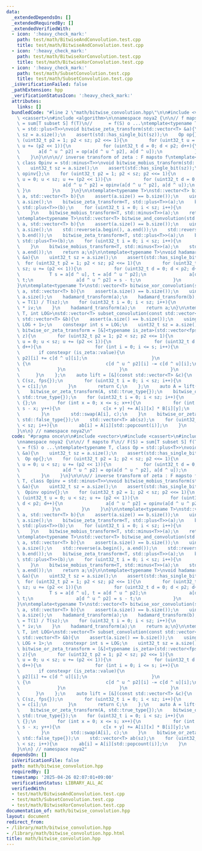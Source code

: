 ```yaml
---
data:
  _extendedDependsOn: []
  _extendedRequiredBy: []
  _extendedVerifiedWith:
  - icon: ':heavy_check_mark:'
    path: test/math/BitwiseAndConvolution.test.cpp
    title: test/math/BitwiseAndConvolution.test.cpp
  - icon: ':heavy_check_mark:'
    path: test/math/BitwiseXorConvolution.test.cpp
    title: test/math/BitwiseXorConvolution.test.cpp
  - icon: ':heavy_check_mark:'
    path: test/math/SubsetConvolution.test.cpp
    title: test/math/SubsetConvolution.test.cpp
  _isVerificationFailed: false
  _pathExtension: hpp
  _verificationStatusIcon: ':heavy_check_mark:'
  attributes:
    links: []
  bundledCode: "#line 2 \"math/bitwise_convolution.hpp\"\n\n#include <vector>\n#include\
    \ <cassert>\n#include <algorithm>\n\nnamespace noya2 {\n\n// f mapsto F\n// F(S)\
    \ = sum[T subset S] f(T)\n//      = f(S) o ...\ntemplate<typename T, class Op\
    \ = std::plus<T>>\nvoid bitwise_zeta_transform(std::vector<T> &a){\n    uint32_t\
    \ sz = a.size();\n    assert(std::has_single_bit(sz));\n    Op op{};\n    for\
    \ (uint32_t p2 = 1; p2 < sz; p2 <<= 1){\n        for (uint32_t u = 0; u < sz;\
    \ u += (p2 << 1)){\n            for (uint32_t d = 0; d < p2; d++){\n         \
    \       a[d ^ u ^ p2] = op(a[d ^ u ^ p2], a[d ^ u]);\n            }\n        }\n\
    \    }\n}\n\n\n// inverse transform of zeta : F mapsto f\ntemplate<typename T,\
    \ class Opinv = std::minus<T>>\nvoid bitwise_mobius_transform(std::vector<T> &a){\n\
    \    uint32_t sz = a.size();\n    assert(std::has_single_bit(sz));\n    Opinv\
    \ opinv{};\n    for (uint32_t p2 = 1; p2 < sz; p2 <<= 1){\n        for (uint32_t\
    \ u = 0; u < sz; u += (p2 << 1)){\n            for (uint32_t d = 0; d < p2; d++){\n\
    \                a[d ^ u ^ p2] = opinv(a[d ^ u ^ p2], a[d ^ u]);\n           \
    \ }\n        }\n    }\n}\n\ntemplate<typename T>\nstd::vector<T> bitwise_or_convolution(std::vector<T>\
    \ a, std::vector<T> b){\n    assert(a.size() == b.size());\n    uint32_t sz =\
    \ a.size();\n    bitwise_zeta_transform<T, std::plus<T>>(a);\n    bitwise_zeta_transform<T,\
    \ std::plus<T>>(b);\n    for (uint32_t i = 0; i < sz; i++){\n        a[i] *= b[i];\n\
    \    }\n    bitwise_mobius_transform<T, std::minus<T>>(a);\n    return a;\n}\n\
    \ntemplate<typename T>\nstd::vector<T> bitwise_and_convolution(std::vector<T>\
    \ a, std::vector<T> b){\n    assert(a.size() == b.size());\n    uint32_t sz =\
    \ a.size();\n    std::reverse(a.begin(), a.end());\n    std::reverse(b.begin(),\
    \ b.end());\n    bitwise_zeta_transform<T, std::plus<T>>(a);\n    bitwise_zeta_transform<T,\
    \ std::plus<T>>(b);\n    for (uint32_t i = 0; i < sz; i++){\n        a[i] *= b[i];\n\
    \    }\n    bitwise_mobius_transform<T, std::minus<T>>(a);\n    std::reverse(a.begin(),\
    \ a.end());\n    return a;\n}\n\ntemplate<typename T>\nvoid hadamard_transform(std::vector<T>\
    \ &a){\n    uint32_t sz = a.size();\n    assert(std::has_single_bit(sz));\n  \
    \  for (uint32_t p2 = 1; p2 < sz; p2 <<= 1){\n        for (uint32_t u = 0; u <\
    \ sz; u += (p2 << 1)){\n            for (uint32_t d = 0; d < p2; d++){\n     \
    \           T s = a[d ^ u], t = a[d ^ u ^ p2];\n                a[d ^ u] = s +\
    \ t;\n                a[d ^ u ^ p2] = s - t;\n            }\n        }\n    }\n\
    }\n\ntemplate<typename T>\nstd::vector<T> bitwise_xor_convolution(std::vector<T>\
    \ a, std::vector<T> b){\n    assert(a.size() == b.size());\n    uint32_t sz =\
    \ a.size();\n    hadamard_transform(a);\n    hadamard_transform(b);\n    T iv\
    \ = T(1) / T(sz);\n    for (uint32_t i = 0; i < sz; i++){\n        a[i] *= b[i]\
    \ * iv;\n    }\n    hadamard_transform(a);\n    return a;\n}\n\ntemplate<typename\
    \ T, int LOG>\nstd::vector<T> subset_convolution(const std::vector<T> &a, const\
    \ std::vector<T> &b){\n    assert(a.size() == b.size());\n    using fps = std::array<T,\
    \ LOG + 1>;\n    constexpr int s = LOG;\n    uint32_t sz = a.size();\n    auto\
    \ bitwise_or_zeta_transform = [&]<typename is_zeta>(std::vector<fps> &c, is_zeta\
    \ z){\n        for (uint32_t p2 = 1; p2 < sz; p2 <<= 1){\n            for (uint32_t\
    \ u = 0; u < sz; u += (p2 << 1)){\n                for (uint32_t d = 0; d < p2;\
    \ d++){\n                    for (int i = 0; i <= s; i++){\n                 \
    \       if constexpr (is_zeta::value){\n                            c[d ^ u ^\
    \ p2][i] += c[d ^ u][i];\n                        }\n                        else\
    \ {\n                            c[d ^ u ^ p2][i] -= c[d ^ u][i];\n          \
    \              }\n                    }\n                }\n            }\n  \
    \      }\n    };\n    auto lift = [&](const std::vector<T> &c){\n        std::vector<fps>\
    \ C(sz, fps{});\n        for (uint32_t i = 0; i < sz; i++){\n            C[i][std::popcount(i)]\
    \ = c[i];\n        }\n        return C;\n    };\n    auto A = lift(a), B = lift(b);\n\
    \    bitwise_or_zeta_transform(A, std::true_type{});\n    bitwise_or_zeta_transform(B,\
    \ std::true_type{});\n    for (uint32_t i = 0; i < sz; i++){\n        fps c =\
    \ {};\n        for (int x = 0; x <= s; x++){\n            for (int y = 0; y <=\
    \ s - x; y++){\n                c[x + y] += A[i][x] * B[i][y];\n            }\n\
    \        }\n        std::swap(A[i], c);\n    }\n    bitwise_or_zeta_transform(A,\
    \ std::false_type{});\n    std::vector<T> ab(sz);\n    for (uint32_t i = 0; i\
    \ < sz; i++){\n        ab[i] = A[i][std::popcount(i)];\n    }\n    return ab;\n\
    }\n\n} // namespace noya2\n"
  code: "#pragma once\n\n#include <vector>\n#include <cassert>\n#include <algorithm>\n\
    \nnamespace noya2 {\n\n// f mapsto F\n// F(S) = sum[T subset S] f(T)\n//     \
    \ = f(S) o ...\ntemplate<typename T, class Op = std::plus<T>>\nvoid bitwise_zeta_transform(std::vector<T>\
    \ &a){\n    uint32_t sz = a.size();\n    assert(std::has_single_bit(sz));\n  \
    \  Op op{};\n    for (uint32_t p2 = 1; p2 < sz; p2 <<= 1){\n        for (uint32_t\
    \ u = 0; u < sz; u += (p2 << 1)){\n            for (uint32_t d = 0; d < p2; d++){\n\
    \                a[d ^ u ^ p2] = op(a[d ^ u ^ p2], a[d ^ u]);\n            }\n\
    \        }\n    }\n}\n\n\n// inverse transform of zeta : F mapsto f\ntemplate<typename\
    \ T, class Opinv = std::minus<T>>\nvoid bitwise_mobius_transform(std::vector<T>\
    \ &a){\n    uint32_t sz = a.size();\n    assert(std::has_single_bit(sz));\n  \
    \  Opinv opinv{};\n    for (uint32_t p2 = 1; p2 < sz; p2 <<= 1){\n        for\
    \ (uint32_t u = 0; u < sz; u += (p2 << 1)){\n            for (uint32_t d = 0;\
    \ d < p2; d++){\n                a[d ^ u ^ p2] = opinv(a[d ^ u ^ p2], a[d ^ u]);\n\
    \            }\n        }\n    }\n}\n\ntemplate<typename T>\nstd::vector<T> bitwise_or_convolution(std::vector<T>\
    \ a, std::vector<T> b){\n    assert(a.size() == b.size());\n    uint32_t sz =\
    \ a.size();\n    bitwise_zeta_transform<T, std::plus<T>>(a);\n    bitwise_zeta_transform<T,\
    \ std::plus<T>>(b);\n    for (uint32_t i = 0; i < sz; i++){\n        a[i] *= b[i];\n\
    \    }\n    bitwise_mobius_transform<T, std::minus<T>>(a);\n    return a;\n}\n\
    \ntemplate<typename T>\nstd::vector<T> bitwise_and_convolution(std::vector<T>\
    \ a, std::vector<T> b){\n    assert(a.size() == b.size());\n    uint32_t sz =\
    \ a.size();\n    std::reverse(a.begin(), a.end());\n    std::reverse(b.begin(),\
    \ b.end());\n    bitwise_zeta_transform<T, std::plus<T>>(a);\n    bitwise_zeta_transform<T,\
    \ std::plus<T>>(b);\n    for (uint32_t i = 0; i < sz; i++){\n        a[i] *= b[i];\n\
    \    }\n    bitwise_mobius_transform<T, std::minus<T>>(a);\n    std::reverse(a.begin(),\
    \ a.end());\n    return a;\n}\n\ntemplate<typename T>\nvoid hadamard_transform(std::vector<T>\
    \ &a){\n    uint32_t sz = a.size();\n    assert(std::has_single_bit(sz));\n  \
    \  for (uint32_t p2 = 1; p2 < sz; p2 <<= 1){\n        for (uint32_t u = 0; u <\
    \ sz; u += (p2 << 1)){\n            for (uint32_t d = 0; d < p2; d++){\n     \
    \           T s = a[d ^ u], t = a[d ^ u ^ p2];\n                a[d ^ u] = s +\
    \ t;\n                a[d ^ u ^ p2] = s - t;\n            }\n        }\n    }\n\
    }\n\ntemplate<typename T>\nstd::vector<T> bitwise_xor_convolution(std::vector<T>\
    \ a, std::vector<T> b){\n    assert(a.size() == b.size());\n    uint32_t sz =\
    \ a.size();\n    hadamard_transform(a);\n    hadamard_transform(b);\n    T iv\
    \ = T(1) / T(sz);\n    for (uint32_t i = 0; i < sz; i++){\n        a[i] *= b[i]\
    \ * iv;\n    }\n    hadamard_transform(a);\n    return a;\n}\n\ntemplate<typename\
    \ T, int LOG>\nstd::vector<T> subset_convolution(const std::vector<T> &a, const\
    \ std::vector<T> &b){\n    assert(a.size() == b.size());\n    using fps = std::array<T,\
    \ LOG + 1>;\n    constexpr int s = LOG;\n    uint32_t sz = a.size();\n    auto\
    \ bitwise_or_zeta_transform = [&]<typename is_zeta>(std::vector<fps> &c, is_zeta\
    \ z){\n        for (uint32_t p2 = 1; p2 < sz; p2 <<= 1){\n            for (uint32_t\
    \ u = 0; u < sz; u += (p2 << 1)){\n                for (uint32_t d = 0; d < p2;\
    \ d++){\n                    for (int i = 0; i <= s; i++){\n                 \
    \       if constexpr (is_zeta::value){\n                            c[d ^ u ^\
    \ p2][i] += c[d ^ u][i];\n                        }\n                        else\
    \ {\n                            c[d ^ u ^ p2][i] -= c[d ^ u][i];\n          \
    \              }\n                    }\n                }\n            }\n  \
    \      }\n    };\n    auto lift = [&](const std::vector<T> &c){\n        std::vector<fps>\
    \ C(sz, fps{});\n        for (uint32_t i = 0; i < sz; i++){\n            C[i][std::popcount(i)]\
    \ = c[i];\n        }\n        return C;\n    };\n    auto A = lift(a), B = lift(b);\n\
    \    bitwise_or_zeta_transform(A, std::true_type{});\n    bitwise_or_zeta_transform(B,\
    \ std::true_type{});\n    for (uint32_t i = 0; i < sz; i++){\n        fps c =\
    \ {};\n        for (int x = 0; x <= s; x++){\n            for (int y = 0; y <=\
    \ s - x; y++){\n                c[x + y] += A[i][x] * B[i][y];\n            }\n\
    \        }\n        std::swap(A[i], c);\n    }\n    bitwise_or_zeta_transform(A,\
    \ std::false_type{});\n    std::vector<T> ab(sz);\n    for (uint32_t i = 0; i\
    \ < sz; i++){\n        ab[i] = A[i][std::popcount(i)];\n    }\n    return ab;\n\
    }\n\n} // namespace noya2"
  dependsOn: []
  isVerificationFile: false
  path: math/bitwise_convolution.hpp
  requiredBy: []
  timestamp: '2025-04-26 02:07:01+09:00'
  verificationStatus: LIBRARY_ALL_AC
  verifiedWith:
  - test/math/BitwiseAndConvolution.test.cpp
  - test/math/SubsetConvolution.test.cpp
  - test/math/BitwiseXorConvolution.test.cpp
documentation_of: math/bitwise_convolution.hpp
layout: document
redirect_from:
- /library/math/bitwise_convolution.hpp
- /library/math/bitwise_convolution.hpp.html
title: math/bitwise_convolution.hpp
---
```

